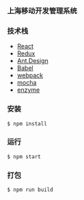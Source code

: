 
### 上海移动开发管理系统

### 技术栈

- [React](https://facebook.github.io/react/)
- [Redux](https://github.com/reactjs/redux)
- [Ant.Design](http://ant.design/)
- [Babel](https://babeljs.io/)
- [webpack](https://webpack.github.io/)
- [mocha](https://mochajs.org/)
- [enzyme](https://github.com/airbnb/enzyme)

### 安装


```shell
$ npm install
```

### 运行
```shell
$ npm start
```

### 打包
```shell
$ npm run build
```
